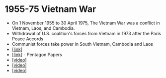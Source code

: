# 1955-75 Vietnam War
- On 1 November 1955 to 30 April 1975, The Vietnam War was a conflict in Vietnam, Laos, and Cambodia.
- Withdrawal of U.S. coalition's forces from Vietnam in 1973 after the Paris Peace Accords
- Communist forces take power in South Vietnam, Cambodia and Laos
- [[link]](https://en.wikipedia.org/wiki/Vietnam_War)
- [[link]](https://web.archive.org/web/20110615232201/http://www.archives.gov/research/pentagon-papers/) - Pentagon Papers
- [[video]](https://www.youtube.com/watch?v=lb2TlE0tpIo)
- [[video]](https://www.youtube.com/watch?v=ZR6f-qbIpw8)
- [[video]](https://www.youtube.com/watch?v=TkQ0i46Zgq8)